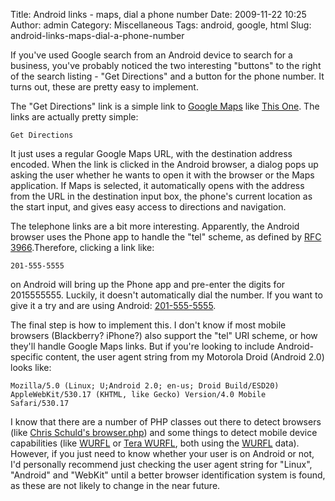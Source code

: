 Title: Android links - maps, dial a phone number
Date: 2009-11-22 10:25
Author: admin
Category: Miscellaneous
Tags: android, google, html
Slug: android-links-maps-dial-a-phone-number

If you've used Google search from an Android device to search for a
business, you've probably noticed the two interesting "buttons" to the
right of the search listing - "Get Directions" and a button for the
phone number. It turns out, these are pretty easy to implement.

The "Get Directions" link is a simple link to [Google
Maps](http://maps.google.com) like [This
One](http://maps.google.com/maps?daddr=42+Pierce+Ave,+Midland+Park,+NJ+07432).
The links are actually pretty simple:

~~~~{.html}
Get Directions
~~~~

It just uses a regular Google Maps URL, with the destination address
encoded. When the link is clicked in the Android browser, a dialog pops
up asking the user whether he wants to open it with the browser or the
Maps application. If Maps is selected, it automatically opens with the
address from the URL in the destination input box, the phone's current
location as the start input, and gives easy access to directions and
navigation.

The telephone links are a bit more interesting. Apparently, the Android
browser uses the Phone app to handle the "tel" scheme, as defined by
[RFC 3966](http://tools.ietf.org/html/rfc3966).Therefore, clicking a
link like:

~~~~{.html}
201-555-5555
~~~~

on Android will bring up the Phone app and pre-enter the digits for
2015555555. Luckily, it doesn't automatically dial the number. If you
want to give it a try and are using Android:
[201-555-5555](tel:2015555555).

The final step is how to implement this. I don't know if most mobile
browsers (Blackberry? iPhone?) also support the "tel" URI scheme, or how
they'll handle Google Maps links. But if you're looking to include
Android-specific content, the user agent string from my Motorola Droid
(Android 2.0) looks like:

~~~~{.text}
Mozilla/5.0 (Linux; U;Android 2.0; en-us; Droid Build/ESD20) AppleWebKit/530.17 (KHTML, like Gecko) Version/4.0 Mobile Safari/530.17
~~~~

I know that there are a number of PHP classes out there to detect
browsers (like [Chris Schuld's
browser.php](http://chrisschuld.com/projects/browser-php-detecting-a-users-browser-from-php/))
and some things to detect mobile device capabilities (like
[WURFL](http://wurfl.sourceforge.net/nphp/) or [Tera
WURFL](http://freshmeat.net/projects/tera_wurfl/), both using the
[WURFL](http://en.wikipedia.org/wiki/Wurfl) data). However, if you just
need to know whether your user is on Android or not, I'd personally
recommend just checking the user agent string for "Linux", "Android" and
"WebKit" until a better browser identification system is found, as these
are not likely to change in the near future.
